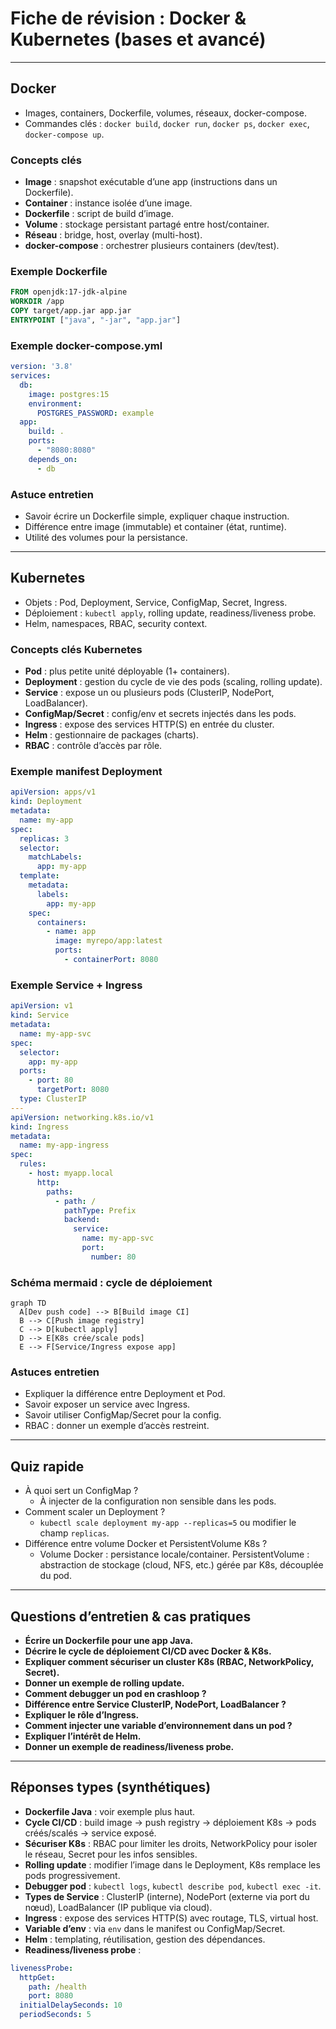 # Fiche de révision : Docker & Kubernetes (bases et avancé)

---

## Docker

- Images, containers, Dockerfile, volumes, réseaux, docker-compose.
- Commandes clés : `docker build`, `docker run`, `docker ps`, `docker exec`, `docker-compose up`.

### Concepts clés

- **Image** : snapshot exécutable d’une app (instructions dans un Dockerfile).
- **Container** : instance isolée d’une image.
- **Dockerfile** : script de build d’image.
- **Volume** : stockage persistant partagé entre host/container.
- **Réseau** : bridge, host, overlay (multi-host).
- **docker-compose** : orchestrer plusieurs containers (dev/test).

### Exemple Dockerfile

```dockerfile
FROM openjdk:17-jdk-alpine
WORKDIR /app
COPY target/app.jar app.jar
ENTRYPOINT ["java", "-jar", "app.jar"]
```

### Exemple docker-compose.yml

```yaml
version: '3.8'
services:
  db:
    image: postgres:15
    environment:
      POSTGRES_PASSWORD: example
  app:
    build: .
    ports:
      - "8080:8080"
    depends_on:
      - db
```

### Astuce entretien

- Savoir écrire un Dockerfile simple, expliquer chaque instruction.
- Différence entre image (immutable) et container (état, runtime).
- Utilité des volumes pour la persistance.

---

## Kubernetes

- Objets : Pod, Deployment, Service, ConfigMap, Secret, Ingress.
- Déploiement : `kubectl apply`, rolling update, readiness/liveness probe.
- Helm, namespaces, RBAC, security context.

### Concepts clés Kubernetes

- **Pod** : plus petite unité déployable (1+ containers).
- **Deployment** : gestion du cycle de vie des pods (scaling, rolling update).
- **Service** : expose un ou plusieurs pods (ClusterIP, NodePort, LoadBalancer).
- **ConfigMap/Secret** : config/env et secrets injectés dans les pods.
- **Ingress** : expose des services HTTP(S) en entrée du cluster.
- **Helm** : gestionnaire de packages (charts).
- **RBAC** : contrôle d’accès par rôle.

### Exemple manifest Deployment

```yaml
apiVersion: apps/v1
kind: Deployment
metadata:
  name: my-app
spec:
  replicas: 3
  selector:
    matchLabels:
      app: my-app
  template:
    metadata:
      labels:
        app: my-app
    spec:
      containers:
        - name: app
          image: myrepo/app:latest
          ports:
            - containerPort: 8080
```

### Exemple Service + Ingress

```yaml
apiVersion: v1
kind: Service
metadata:
  name: my-app-svc
spec:
  selector:
    app: my-app
  ports:
    - port: 80
      targetPort: 8080
  type: ClusterIP
---
apiVersion: networking.k8s.io/v1
kind: Ingress
metadata:
  name: my-app-ingress
spec:
  rules:
    - host: myapp.local
      http:
        paths:
          - path: /
            pathType: Prefix
            backend:
              service:
                name: my-app-svc
                port:
                  number: 80
```

### Schéma mermaid : cycle de déploiement

```mermaid
graph TD
  A[Dev push code] --> B[Build image CI]
  B --> C[Push image registry]
  C --> D[kubectl apply]
  D --> E[K8s crée/scale pods]
  E --> F[Service/Ingress expose app]
```

### Astuces entretien

- Expliquer la différence entre Deployment et Pod.
- Savoir exposer un service avec Ingress.
- Savoir utiliser ConfigMap/Secret pour la config.
- RBAC : donner un exemple d’accès restreint.

---

## Quiz rapide

- À quoi sert un ConfigMap ?
  - À injecter de la configuration non sensible dans les pods.
- Comment scaler un Deployment ?
  - `kubectl scale deployment my-app --replicas=5` ou modifier le champ `replicas`.
- Différence entre volume Docker et PersistentVolume K8s ?
  - Volume Docker : persistance locale/container. PersistentVolume : abstraction de stockage (cloud, NFS, etc.) gérée par K8s, découplée du pod.

---

## Questions d’entretien & cas pratiques

- **Écrire un Dockerfile pour une app Java.**
- **Décrire le cycle de déploiement CI/CD avec Docker & K8s.**
- **Expliquer comment sécuriser un cluster K8s (RBAC, NetworkPolicy, Secret).**
- **Donner un exemple de rolling update.**
- **Comment debugger un pod en crashloop ?**
- **Différence entre Service ClusterIP, NodePort, LoadBalancer ?**
- **Expliquer le rôle d’Ingress.**
- **Comment injecter une variable d’environnement dans un pod ?**
- **Expliquer l’intérêt de Helm.**
- **Donner un exemple de readiness/liveness probe.**

---

## Réponses types (synthétiques)

- **Dockerfile Java** : voir exemple plus haut.
- **Cycle CI/CD** : build image → push registry → déploiement K8s → pods créés/scalés → service exposé.
- **Sécuriser K8s** : RBAC pour limiter les droits, NetworkPolicy pour isoler le réseau, Secret pour les infos sensibles.
- **Rolling update** : modifier l’image dans le Deployment, K8s remplace les pods progressivement.
- **Debugger pod** : `kubectl logs`, `kubectl describe pod`, `kubectl exec -it`.
- **Types de Service** : ClusterIP (interne), NodePort (externe via port du nœud), LoadBalancer (IP publique via cloud).
- **Ingress** : expose des services HTTP(S) avec routage, TLS, virtual host.
- **Variable d’env** : via `env` dans le manifest ou ConfigMap/Secret.
- **Helm** : templating, réutilisation, gestion des dépendances.
- **Readiness/liveness probe** :

```yaml
livenessProbe:
  httpGet:
    path: /health
    port: 8080
  initialDelaySeconds: 10
  periodSeconds: 5
```
